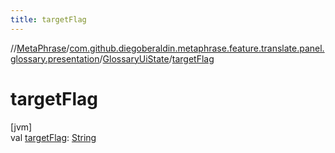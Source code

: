 ```yaml
---
title: targetFlag
---
```

//[MetaPhrase](../../../index.html)/[com.github.diegoberaldin.metaphrase.feature.translate.panel.glossary.presentation](../index.html)/[GlossaryUiState](index.html)/[targetFlag](target-flag.html)



# targetFlag



[jvm]\
val [targetFlag](target-flag.html): [String](https://kotlinlang.org/api/latest/jvm/stdlib/kotlin/-string/index.html)





